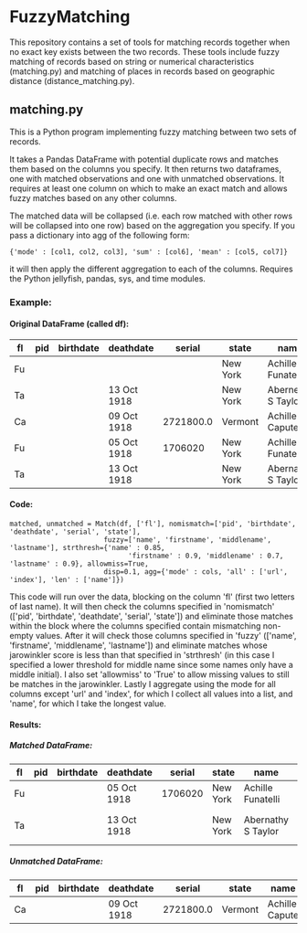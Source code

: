 # FuzzyMatching

This repository contains a set of tools for matching records together when no exact key exists between the two records. These tools include fuzzy matching of records based on string or numerical characteristics (matching.py) and matching of places in records based on geographic distance (distance_matching.py).


## matching.py

This is a Python program implementing fuzzy matching between two sets of records.

It takes a Pandas DataFrame with potential duplicate rows and matches
them based on the columns you specify. It then returns two dataframes,
one with matched observations and one with unmatched observations.
It requires at least one column on which to make an exact match and allows
fuzzy matches based on any other columns.

The matched data will be collapsed (i.e. each row matched with other
rows will be collapsed into one row) based on the aggregation you specify.
If you pass a dictionary into agg of the following form:

    {'mode' : [col1, col2, col3], 'sum' : [col6], 'mean' : [col5, col7]}

it will then apply the different aggregation to each of the columns.
Requires the Python jellyfish, pandas, sys, and time modules.


### Example:

#### Original DataFrame (called df):

|fl|pid|birthdate|deathdate|serial|state|name|firstname|middlename|lastname|url|index|
|--|--|--|--|--|--|--|--|--|--|--|--|
|Fu|||||New York|Achille Funatelle|Achille||Funatelle|http://genealogytrails.com/ny/ww1soldiers.htm|24770|
|Ta|||13 Oct 1918||New York|Abernethy S Taylor|Abernethy|S|Taylor|https://www.honorstates.org/index.php?id=150576|72656|
|Ca|||09 Oct 1918|2721800.0|Vermont|Achille Capute|Achille||Capute|https://catalog.archives.gov/id/34391830|94085|
|Fu|||05 Oct 1918|1706020|New York|Achille Funatelli|Achille||Funatelli|https://catalog.archives.gov/id/34390682|104910|
|Ta|||13 Oct 1918||New York|Abernathy S Taylor|Abernathy|S|Taylor|https://catalog.archives.gov/id/34390682|135266|

#### Code:

    matched, unmatched = Match(df, ['fl'], nomismatch=['pid', 'birthdate', 'deathdate', 'serial', 'state'], 
                           fuzzy=['name', 'firstname', 'middlename', 'lastname'], strthresh={'name' : 0.85,
                                 'firstname' : 0.9, 'middlename' : 0.7, 'lastname' : 0.9}, allowmiss=True,
                           disp=0.1, agg={'mode' : cols, 'all' : ['url', 'index'], 'len' : ['name']})


This code will run over the data, blocking on the column 'fl' (first two letters of last name). It will then check the columns specified in 'nomismatch' (['pid', 'birthdate', 'deathdate', 'serial', 'state']) and eliminate those matches within the block where the columns specified contain mismatching non-empty values. After it will check those columns specified in 'fuzzy' (['name', 'firstname', 'middlename', 'lastname']) and eliminate matches whose jarowinkler score is less than that specified in 'strthresh' (in this case I specified a lower threshold for middle name since some names only have a middle initial). I also set 'allowmiss' to 'True' to allow missing values to still be matches in the jarowinkler. Lastly I aggregate using the mode for all columns except 'url' and 'index', for which I collect all values into a list, and 'name', for which I take the longest value.

#### Results:


##### Matched DataFrame:

|fl|pid|birthdate|deathdate|serial|state|name|firstname|middlename|lastname|url|index|
|--|--|--|--|--|--|--|--|--|--|--|--|
|Fu|||05 Oct 1918|1706020|New York|Achille Funatelli|Achille||Funatelli|['http://genealogytrails.com/ny/ww1soldiers.html', 'https://catalog.archives.gov/id/34390682']|[104910, 24770]|
|Ta|||13 Oct 1918||New York|Abernathy S Taylor|Abernathy|S|Taylor|['https://www.honorstates.org/index.php?id=150576', 'https://catalog.archives.gov/id/34390682']|[135266, 72656]|

##### Unmatched DataFrame:

|fl|pid|birthdate|deathdate|serial|state|name|firstname|middlename|lastname|url|index|
|--|--|--|--|--|--|--|--|--|--|--|--|
|Ca|||09 Oct 1918|2721800.0|Vermont|Achille Capute|Achille||Capute|https://catalog.archives.gov/id/34391830|94085|


